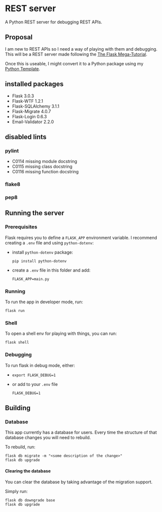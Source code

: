 # REST server
A Python REST server for debugging REST APIs.

## Proposal
I am new to REST APIs so I need a way of playing with them and debugging. This will be a REST server made following the [The Flask Mega-Tutorial](https://blog.miguelgrinberg.com/post/the-flask-mega-tutorial-part-i-hello-world).

Once this is useable, I might convert it to a Python package using my [Python Template](https://github.com/TR33HGR/python-template).

## installed packages
- Flask 3.0.3
- Flask-WTF 1.2.1
- Flask-SQLAlchemy 3.1.1
- Flask-Migrate 4.0.7
- Flask-Login 0.6.3
- Email-Validator 2.2.0

## disabled lints
### pylint
- C0114 missing module docstring
- C0115 missing class docstring
- C0116 missing function docstring

### flake8

### pep8

## Running the server
### Prerequisites
Flask requires you to define a `FLASK_APP` environment variable. I recommend creating a `.env` file and using `python-dotenv`:

- install `python-dotenv` package:
    ```
    pip install python-dotenv
    ```

- create a `.env` file in this folder and add:
    ```
    FLASK_APP=main.py
    ```

### Running
To run the app in developer mode, run:
```
flask run
```

### Shell
To open a shell env for playing with things, you can run:
```
flask shell
```

### Debugging
To run flask in debug mode, either:

-
    ```
    export FLASK_DEBUG=1
    ```

- or add to your `.env` file
    ```
    FLASK_DEBUG=1
    ```

## Building
### Database
This app currently has a database for users. Every time the structure of that database changes you will need to rebuild.

To rebuild, run:
```
flask db migrate -m "<some description of the change>"
flask db upgrade
```

#### Clearing the database
You can clear the database by taking advantage of the migration support.

Simply run:
```
flask db downgrade base
flask db upgrade
```